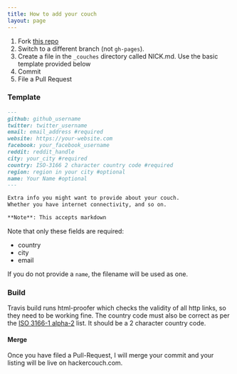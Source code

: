 ```yaml
---
title: How to add your couch
layout: page
---
```


1. Fork [this repo][fork]
2. Switch to a different branch (not `gh-pages`).
2. Create a file in the `_couches` directory called NICK.md. Use the basic template provided below
3. Commit
4. File a Pull Request

### Template

```md
---
github: github_username
twitter: twitter_username
email: email_address #required
website: https://your-website.com
facebook: your_facebook_username
reddit: reddit_handle
city: your_city #required
country: ISO-3166 2 character country code #required
region: region in your city #optional
name: Your Name #optional
---

Extra info you might want to provide about your couch.
Whether you have internet connectivity, and so on.

**Note**: This accepts markdown
```

Note that only these fields are required:

- country
- city
- email

If you do not provide a `name`, the filename will be used as one.

### Build

Travis build runs html-proofer which checks the validity of all http links,
so they need to be working fine. The country code must also be correct as per
the [ISO 3166-1 alpha-2](https://en.wikipedia.org/wiki/ISO_3166-1_alpha-2) list.
It should be a 2 character country code.

#### Merge

Once you have filed a Pull-Request, I will merge your commit and your
listing will be live on hackercouch.com.

[fork]: https://github.com/captn3m0/hackercouch "Click the Fork button"
